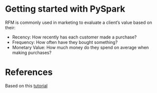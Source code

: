 # Getting started with PySpark

RFM is commonly used in marketing to evaluate a client’s value based on their:

* Recency: How recently has each customer made a purchase?
* Frequency: How often have they bought something?
* Monetary Value: How much money do they spend on average when making purchases?

# References
Based on this [tutorial](https://www.datacamp.com/tutorial/pyspark-tutorial-getting-started-with-pyspark)

